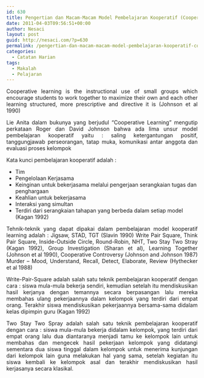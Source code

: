 ```yaml
---
id: 630
title: Pengertian dan Macam-Macam Model Pembelajaran Kooperatif (Cooperative Learning)
date: 2011-04-03T09:56:51+00:00
author: Nesaci
layout: post
guid: http://nesaci.com/?p=630
permalink: /pengertian-dan-macam-macam-model-pembelajaran-kooperatif-cooperative-learning/
categories:
  - Catatan Harian
tags:
  - Makalah
  - Pelajaran
---
```

<p style="text-align: justify;">
  Cooperative learning is the instructional use of small groups which encourage students to work together to maximize their own and each other learning structured, more prescriptive and directive it is (Johnson et al 1990)
</p>

<p style="text-align: justify;">
  Lie Anita dalam bukunya yang berjudul “Cooperative Learning” mengutip perkataan Roger dan David Johnson bahwa ada lima unsur model pembelajaran kooperatif yaitu : saling ketergantungan positif, tanggungjawab perseorangan, tatap muka, komunikasi antar anggota dan evaluasi proses kelompok
</p>

<p style="text-align: justify;">
  Kata kunci pembelajaran kooperatif adalah :
</p>

  * Tim
  * Pengelolaan Kerjasama
  * Keinginan untuk bekerjasama melalui pengerjaan serangkaian tugas dan penghargaan
  * Keahlian untuk bekerjasama
  * Interaksi yang simultan
  * Terdiri dari serangkaian tahapan yang berbeda dalam setiap model (Kagan 1992)

<p style="text-align: justify;">
  Tehnik-teknik yang dapat dipakai dalam pembelajaran model kooperatif learning adalah : Jigsaw, STAD, TGT (Slavin 1990) Write Pair Square, Think Pair Square, Inside-Outside Circle, Round-Robin, NHT, Two Stay Two Stray (Kagan 1992), Group Investigation (Sharan et al), Learning Together (Johnson et al 1990), Cooperative Controversy (Johnson and Johnson 1987) Murder – Mood, Understand, Recall, Detect, Elaborate, Review (Hythecker et al 1988)
</p>

<p style="text-align: justify;">
  Write-Pair-Square adalah salah satu teknik pembelajaran kooperatif dengan cara : siswa mula-mula bekerja sendiri, kemudian setelah itu mendiskusikan hasil kerjanya dengan temannya secara berpasangan lalu mereka membahas ulang pekerjaannya dalam kelompok yang terdiri dari empat orang. Terakhir siswa mendiskusikan pekerjaannya bersama-sama didalam kelas dipimpin guru (Kagan 1992)
</p>

<p style="text-align: justify;">
  Two Stay Two Spray adalah salah satu teknik pembelajaran kooperatif dengan cara : siswa mula-mula bekerja didalam kelompok, yang terdiri dari empat orang lalu dua diantaranya menjadi tamu ke kelompok lain untuk membahas dan mengecek hasil pekerjaan kelompok yang didatangi sementara dua siswa tinggal dalam kelompok untuk menerima kunjungan dari kelompok lain guna melakukan hal yang sama, setelah kegiatan itu siswa kembali ke kelompok asal dan terakhir mendiskusikan hasil kerjasanya secara klasikal.
</p>
